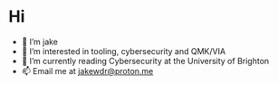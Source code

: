 # Hi 
- 👋 I’m jake
- 👀 I’m interested in tooling, cybersecurity and QMK/VIA
- 🌱 I’m currently reading Cybersecurity at the University of Brighton
- 📫 Email me at jakewdr@proton.me
